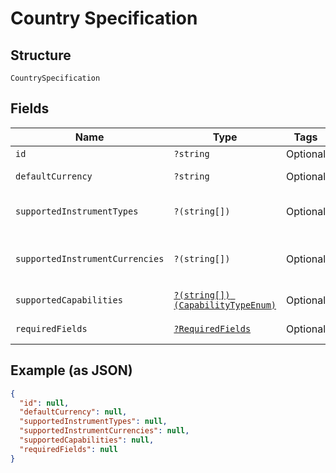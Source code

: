 
# Country Specification

## Structure

`CountrySpecification`

## Fields

| Name | Type | Tags | Description | Getter | Setter |
|  --- | --- | --- | --- | --- | --- |
| `id` | `?string` | Optional | - | getId(): ?string | setId(?string id): void |
| `defaultCurrency` | `?string` | Optional | - | getDefaultCurrency(): ?string | setDefaultCurrency(?string defaultCurrency): void |
| `supportedInstrumentTypes` | `?(string[])` | Optional | - | getSupportedInstrumentTypes(): ?array | setSupportedInstrumentTypes(?array supportedInstrumentTypes): void |
| `supportedInstrumentCurrencies` | `?(string[])` | Optional | - | getSupportedInstrumentCurrencies(): ?array | setSupportedInstrumentCurrencies(?array supportedInstrumentCurrencies): void |
| `supportedCapabilities` | [`?(string[]) (CapabilityTypeEnum)`](../../doc/models/capability-type-enum.md) | Optional | - | getSupportedCapabilities(): ?array | setSupportedCapabilities(?array supportedCapabilities): void |
| `requiredFields` | [`?RequiredFields`](../../doc/models/required-fields.md) | Optional | - | getRequiredFields(): ?RequiredFields | setRequiredFields(?RequiredFields requiredFields): void |

## Example (as JSON)

```json
{
  "id": null,
  "defaultCurrency": null,
  "supportedInstrumentTypes": null,
  "supportedInstrumentCurrencies": null,
  "supportedCapabilities": null,
  "requiredFields": null
}
```


